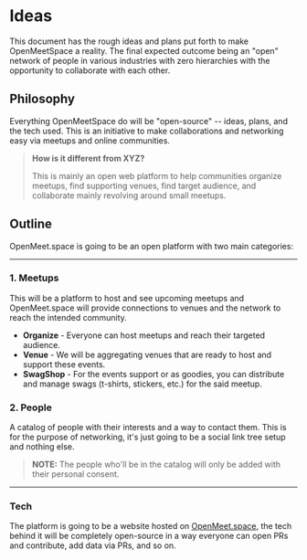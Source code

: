 # Ideas

This document has the rough ideas and plans put forth to make OpenMeetSpace a reality. The final expected outcome being an "open" network of people in various industries with zero hierarchies with the opportunity to collaborate with each other. 

## Philosophy

Everything OpenMeetSpace do will be "open-source" -- ideas, plans, and the tech used. This is an initiative to make collaborations and networking easy via meetups and online communities.

> **How is it different from XYZ?**
> 
> This is mainly an open web platform to help communities organize meetups, find supporting venues, find target audience, and collaborate mainly revolving around small meetups.

## Outline

OpenMeet.space is going to be an open platform with two main categories:

---

### 1. Meetups

This will be a platform to host and see upcoming meetups and OpenMeet.space will provide connections to venues and the network to reach the intended community.

- **Organize** - Everyone can host meetups and reach their targeted audience.
- **Venue** - We will be aggregating venues that are ready to host and support these events.
- **SwagShop** - For the events support or as goodies, you can distribute and manage swags (t-shirts, stickers, etc.) for the said meetup.

### 2. People

A catalog of people with their interests and a way to contact them. This is for the purpose of networking, it's just going to be a social link tree setup and nothing else.

> **NOTE:** The people who'll be in the catalog will only be added with their personal consent.

---

### Tech

The platform is going to be a website hosted on [OpenMeet.space](OpenMeet.space), the tech behind it will be completely open-source in a way everyone can open PRs and contribute, add data via PRs, and so on.
